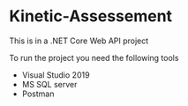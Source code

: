# Kinetic-Assessement



This is in a .NET Core Web API project

To run the project you need the following tools
- Visual Studio 2019
- MS SQL server
- Postman



























